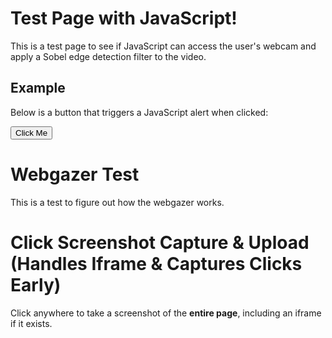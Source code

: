 # Test Page with JavaScript!

This is a test page to see if JavaScript can access the user's webcam and apply a Sobel edge detection filter to the video.


## Example

Below is a button that triggers a JavaScript alert when clicked:

<button id="testButton">Click Me</button>

<script>
  // Simple JavaScript to display an alert when the page is loaded
  $(document).ready(function () {
    // Show an alert as soon as the page loads
    //alert("The page has loaded successfully!");

    // Add functionality to the button
    const button = document.getElementById("testButton");
    button.addEventListener("click", function () {
      alert("You clicked the button!");
    });
  });
</script>



# Webgazer Test

This is a test to figure out how the webgazer works.

<script src="https://webgazer.cs.brown.edu/webgazer.js" type="text/javascript"></script>
<script>
/*
    $(document).ready(function () {
        function checkWebGazer() {
            if (typeof webgazer !== "undefined") {
              console.log("WebGazer loaded, initializing...");

              runWebGazer();
            } else {
              console.warn("WebGazer not available yet. Retrying...");
              setTimeout(checkWebGazer, 500); // Retry every 500ms until loaded
            }
          }

          checkWebGazer(); // Start checking for WebGazer
    };
*/
    
    function runWebGazer() {
        if (typeof webgazer === "undefined") {
            console.log("WebGazer not available yet. Retrying...");
            return;
        }
        
        webgazer.setRegression("ridge") // Use ridge regression model for accuracy
            .setTracker("clmtrackr") // Use clmtrackr for face tracking
            .setGazeListener(function(data, timestamp) {
              if (data) {
                console.log(`${data}at ${timestamp}`);
              }
            })
            .begin(); // Start tracking
            
        webgazer.showVideoPreview(true) // Show webcam preview
            .showPredictionPoints(true) // Show tracking points
            .applyKalmanFilter(true); // Smooth tracking data
      
        console.log("WebGazer initialized!");
        return;
    }

</script>





# Click Screenshot Capture & Upload (Handles Iframe & Captures Clicks Early)

Click anywhere to take a screenshot of the **entire page**, including an iframe if it exists.

<script src="https://cdnjs.cloudflare.com/ajax/libs/html2canvas/1.4.1/html2canvas.min.js"></script>

<script>
if (typeof eventQueue === "undefined"){
    let eventQueue = []; // Stores events before sending
}
if (typeof SEND_INTERVAL === "undefined"){
    const SEND_INTERVAL = 10000; // Send every 10 seconds
}

let checkLoad = setInterval(() => {
  if (document.readyState === "complete") {
    clearInterval(checkLoad);
    console.log("Forced: Window fully loaded!");

    // Now trigger the iframe event injection
    initializeIframeHandling();
    
    // run the web gazer
    runWebGazer();

    // Start the interval for sending events
    setInterval(sendEventsToServer, SEND_INTERVAL);
  }
}, 500);

function initializeIframeHandling() {
  console.log("Initializing iframe event handling...");

  const iframe = document.getElementsByTagName("iframe")[0];

  if (iframe) {
    try {
      const iframeDoc = iframe.contentDocument || iframe.contentWindow.document;

      if (iframeDoc) {
        console.log("Injecting event forwarding script into iframe...");

        const script = iframeDoc.createElement("script");
        script.textContent = `
          console.log("Injected script running inside iframe!");
          
          // List all attached event listeners
          //  console.log("Checking event listeners inside iframe...");
          //  setTimeout(() => {
          //      console.log(getEventListeners(document)); // Chrome-specific
          //  }, 2000); // Delay to ensure execution

          function attachListeners() {
              //document.removeEventListener("mousedown", forwardEvent, true);
              document.removeEventListener("pointerdown", forwardEvent, true);
              document.removeEventListener("keydown", forwardEvent, true);

              //document.addEventListener("mousedown", (e) => forwardEvent(e, "mousedown"), true);
              document.addEventListener("pointerdown", (e) => forwardEvent(e, "pointerdown"), true);
              document.addEventListener("keydown", (e) => forwardEvent(e, "keydown"), true);

              //console.log("Re-attached event listeners inside iframe!");
          }

          function forwardEvent(event, type) {
                console.log('Inside forwardEvent: ' + type + ' detected'); 
                let eventData = {
                    type: "iframeClick",
                    eventType: type,
                    timestamp: Date.now()
                };

                if (type === "keydown") {
                    eventData.key = event.key;
                } else {
                    eventData.x = event.clientX;
                    eventData.y = event.clientY;
                }

                //event.stopPropagation();
                window.parent.postMessage(eventData, "*");
            }

          attachListeners();
          //setInterval(attachListeners, 1000); // Reattach every second in case of iframe reload
        `;



        iframeDoc.head.appendChild(script);
      }
    } catch (error) {
      console.warn("Could not inject script into iframe:", error);
    }
  }

  // Listen for iframe click events in the parent window
  window.addEventListener("message", function (event) {
        if (event.data && event.data.type === "iframeClick") {
            console.log("Captured event inside iframe:", event.data);

            let eventRecord = {
                userId: init.userId, // Track the user ID
                eventType: event.data.eventType,
                timestamp: event.data.timestamp
            };

            if (event.data.eventType === "keydown") {
                eventRecord.key = event.data.key; // Store the key
            } else {
                eventRecord.x = event.data.x;
                eventRecord.y = event.data.y;
            }

            // Store event in queue
            eventQueue.push(eventRecord);

            // Only take screenshots for mouse clicks
            if (event.data.eventType === "mousedown" || event.data.eventType === "pointerdown") {
                takeScreenshot(event.data.x, event.data.y);
            }
        }
    });

}

// Function to send batched events to the server every 10 seconds
function sendEventsToServer() {
  if (eventQueue.length === 0) return; // Don't send if there's nothing to send

  console.log("Sending batched events to server:", eventQueue);

  const formData = new URLSearchParams();
    formData.append("userId", init.userId);
    formData.append("events", JSON.stringify(eventQueue)); // Encode JSON as a string

    fetch("https://cumberland.isis.vanderbilt.edu/skyler/save_events.php", {
        method: "POST",
        body: formData 
    })
    .then(response => response.json())
    .then(data => console.log("Events upload successful:", data))
    .catch(error => console.error("Error uploading events:", error));


  eventQueue = []; // Clear queue after sending
}

// Function to capture a screenshot of the iframe only
async function takeScreenshot(clickX, clickY) {
  try {
    const iframe = document.getElementsByTagName("iframe")[0];

    if (!iframe) {
      console.warn("No iframe found, skipping screenshot.");
      return;
    }

    let iframeCanvas;

    try {
      const iframeDoc = iframe.contentDocument || iframe.contentWindow.document;

      const targetCanvas = iframeDoc.querySelector("canvas"); // Adjust selector if needed

        if (targetCanvas) {
          console.log("Capturing only the correct canvas inside the iframe...");
          iframeCanvas = await html2canvas(targetCanvas);
        } else {
          console.warn("No valid canvas found inside iframe.");
          return;
        }

    } catch (error) {
      console.warn("Unable to capture iframe:", error);
      return;
    }

    // Ensure a valid canvas is created
    if (!iframeCanvas) {
      console.error("Failed to capture iframe.");
      return;
    }

    // Create a new canvas to overlay the click marker
    let finalCanvas = document.createElement("canvas");
    let finalCtx = finalCanvas.getContext("2d");

    // Match the iframeCanvas dimensions
    finalCanvas.width = iframeCanvas.width;
    finalCanvas.height = iframeCanvas.height;

    // Draw the iframe screenshot onto the new canvas
    finalCtx.drawImage(iframeCanvas, 0, 0);

    // Draw the red click marker
    finalCtx.fillStyle = "red";
    finalCtx.beginPath();
    finalCtx.arc(clickX, clickY, 5, 0, 2 * Math.PI);
    finalCtx.fill();

    // Use finalCanvas instead of iframeCanvas
    finalCanvas.toBlob((blob) => {
      const formData = new FormData();
      formData.append("screenshot", blob, "screenshot.png");
      formData.append("clickX", clickX);
      formData.append("clickY", clickY);
      formData.append("userId", init.userId); // Include user ID in the request

      fetch("https://cumberland.isis.vanderbilt.edu/skyler/save_screenshot.php", {
        method: "POST",
        mode: "cors",
        body: formData
      })
        .then(response => response.json())
        .then(data => console.log("Screenshot upload successful:", data))
        .catch(error => console.error("Error uploading screenshot:", error));
    }, "image/png");

  } catch (error) {
    console.error("Screenshot capture failed:", error);
  }
}



</script>